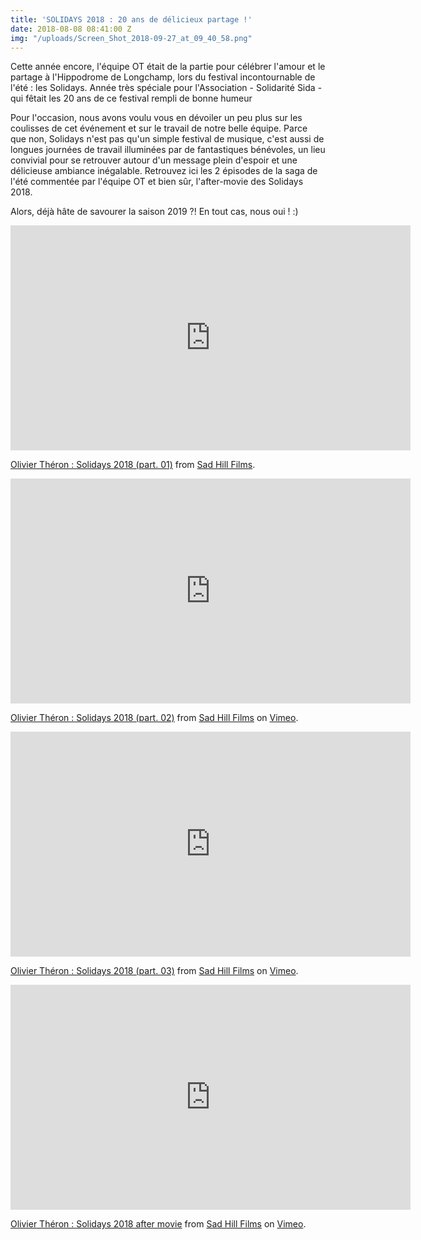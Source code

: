 ```yaml
---
title: 'SOLIDAYS 2018 : 20 ans de délicieux partage !'
date: 2018-08-08 08:41:00 Z
img: "/uploads/Screen_Shot_2018-09-27_at_09_40_58.png"
---
```


Cette année encore, l'équipe OT était de la partie pour célébrer l'amour et le partage à l'Hippodrome de Longchamp, lors du festival incontournable de l'été : les Solidays.
Année très spéciale pour l'Association - Solidarité Sida - qui fêtait les 20 ans de ce festival rempli de bonne humeur 

Pour l'occasion, nous avons voulu vous en dévoiler un peu plus sur les coulisses de cet événement et sur le travail de notre belle équipe.
Parce que non, Solidays n'est pas qu'un simple festival de musique, c'est aussi de longues journées de travail illuminées par de fantastiques bénévoles, un lieu convivial pour se retrouver autour d'un message plein d'espoir et une délicieuse ambiance inégalable.
Retrouvez ici les 2 épisodes de la saga de l'été commentée par l'équipe OT et bien sûr, l'after-movie des Solidays 2018.

Alors, déjà hâte de savourer la saison 2019 ?! En tout cas, nous oui ! :)

<iframe src="https://player.vimeo.com/video/277545380" width="640" height="360" frameborder="0" webkitallowfullscreen mozallowfullscreen allowfullscreen></iframe>

<p><a href="https://vimeo.com/277545380">Olivier Théron : Solidays 2018 (part. 01)</a> from <a href="https://vimeo.com/sadhillfilms">Sad Hill Films</a>.</p>

<iframe src="https://player.vimeo.com/video/280748267" width="640" height="360" frameborder="0" webkitallowfullscreen mozallowfullscreen allowfullscreen></iframe>
<p><a href="https://vimeo.com/280748267">Olivier Théron : Solidays 2018 (part. 02)</a> from <a href="https://vimeo.com/sadhillfilms">Sad Hill Films</a> on <a href="https://vimeo.com">Vimeo</a>.</p>

<iframe src="https://player.vimeo.com/video/281520080" width="640" height="360" frameborder="0" allow="autoplay; fullscreen" allowfullscreen></iframe>

<p><a href="https://vimeo.com/281520080">Olivier Th&eacute;ron : Solidays 2018 (part. 03)</a> from <a href="https://vimeo.com/sadhillfilms">Sad Hill Films</a> on <a href="https://vimeo.com">Vimeo</a>.</p>

<iframe src="https://player.vimeo.com/video/282275414" width="640" height="360" frameborder="0" webkitallowfullscreen mozallowfullscreen allowfullscreen></iframe>
<p><a href="https://vimeo.com/282275414">Olivier Théron : Solidays 2018 after movie</a> from <a href="https://vimeo.com/sadhillfilms">Sad Hill Films</a> on <a href="https://vimeo.com">Vimeo</a>.</p>